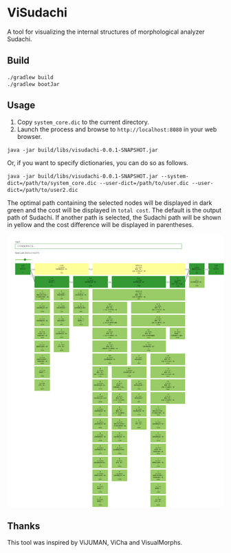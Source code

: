# ViSudachi
A tool for visualizing the internal structures of morphological analyzer Sudachi.

## Build

```
./gradlew build
./gradlew bootJar
```

## Usage

1. Copy `system_core.dic` to the current directory.
2. Launch the process and browse to `http://localhost:8080` in your web browser.

```
java -jar build/libs/visudachi-0.0.1-SNAPSHOT.jar
```

Or, if you want to specify dictionaries, you can do so as follows.

```
java -jar build/libs/visudachi-0.0.1-SNAPSHOT.jar --system-dict=/path/to/system_core.dic --user-dict=/path/to/user.dic --user-dict=/path/to/user2.dic
```

The optimal path containing the selected nodes will be displayed in dark green and the cost will be displayed in `total cost`. The default is the output path of Sudachi. If another path is selected, the Sudachi path will be shown in yellow and the cost difference will be displayed in parentheses.


![screenshot](https://github.com/WorksApplications/ViSudachi/blob/images/screenshot.png)

## Thanks

This tool was inspired by ViJUMAN, ViCha and VisualMorphs.
